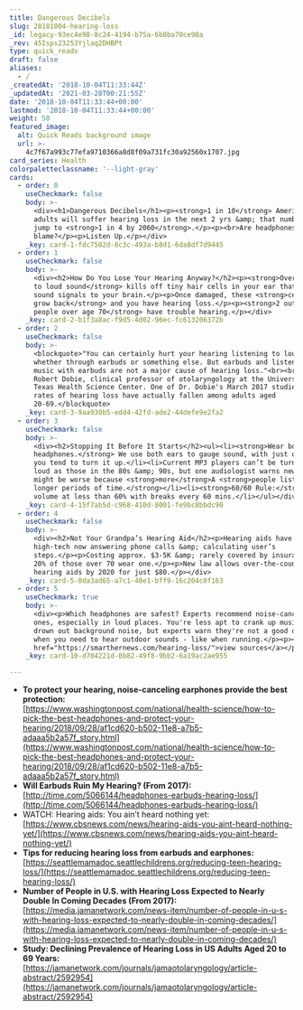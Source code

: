 ```yaml
---
title: Dangerous Decibels
slug: 20181004-hearing-loss
_id: legacy-93ec4e98-8c24-4194-b75a-6b8ba70ce98a
_rev: 45Isps23253Yjlaq2DHBPt
type: quick_reads
draft: false
aliases:
  - /
_createdAt: '2018-10-04T11:33:44Z'
_updatedAt: '2021-03-28T00:21:55Z'
date: '2018-10-04T11:33:44+00:00'
lastmod: '2018-10-04T11:33:44+00:00'
weight: 50
featured_image:
  alt: Quick Reads background image
  url: >-
    4c7f67a993c77efa9710366a8d8f09a731fc30a92560x1707.jpg
card_series: Health
colorpaletteclassname: '--light-gray'
cards:
  - order: 0
    useCheckmark: false
    body: >-
      <div><h1>Dangerous Decibels</h1><p><strong>1 in 10</strong> American
      adults will suffer hearing loss in the next 2 yrs &amp; that numberA will
      jump to <strong>1 in 4 by 2060</strong>.</p><p><br>Are headphones to
      blame?</p><p>Listen Up.</p></div>
    _key: card-1-fdc7502d-8c3c-493a-b8d1-6da8df7d9445
  - order: 1
    useCheckmark: false
    body: >-
      <div><h2>How Do You Lose Your Hearing Anyway?</h2><p><strong>Overexposure
      to loud sound</strong> kills off tiny hair cells in your ear that transmit
      sound signals to your brain.</p><p>Once damaged, these <strong>cells don’t
      grow back</strong> and you have hearing loss.</p><p><strong>2 out of 3
      people over age 70</strong> have trouble hearing.</p></div>
    _key: card-2-b1f3a8ac-f9d5-4d02-96ec-fc613206372b
  - order: 2
    useCheckmark: false
    body: >-
      <blockquote>"You can certainly hurt your hearing listening to loud music,
      whether through earbuds or something else. But earbuds and listening to
      music with earbuds are not a major cause of hearing loss."<br><br><br>Dr.
      Robert Dobie, clinical professor of otolaryngology at the University of
      Texas Health Science Center. One of Dr. Dobie's March 2017 studies found
      rates of hearing loss have actually fallen among adults aged
      20-69.</blockquote>
    _key: card-3-9aa930b5-edd4-42fd-ade2-44defe9e2fa2
  - order: 3
    useCheckmark: false
    body: >-
      <div><h2>Stopping It Before It Starts</h2><ul><li><strong>Wear both
      headphones.</strong> We use both ears to gauge sound, with just one in,
      you tend to turn it up.</li><li>Current MP3 players can’t be turned as
      loud as those in the 80s &amp; 90s, but one audiologist warns newer ones
      might be worse because <strong>more</strong>A <strong>people listen for
      longer periods of time.</strong></li><li><strong>60/60 Rule:</strong>A
      volume at less than 60% with breaks every 60 mins.</li></ul></div>
    _key: card-4-15f7ab5d-c968-410d-8001-fe9bc8bbdc90
  - order: 4
    useCheckmark: false
    body: >-
      <div><h2>Not Your Grandpa’s Hearing Aid</h2><p>Hearing aids have gone
      high-tech now answering phone calls &amp; calculating user’s
      steps.</p><p>Costing approx. $3-5K &amp; rarely covered by insurance, only
      20% of those over 70 wear one.</p><p>New law allows over-the-counter
      hearing aids by 2020 for just $80.</p></div>
    _key: card-5-0da3ad65-a7c1-48e1-bff9-16c204c0f163
  - order: 5
    useCheckmark: true
    body: >-
      <div><p>Which headphones are safest? Experts recommend noise-canceling
      ones, especially in loud places. You're less apt to crank up music to
      drown out background noise, but experts warn they're not a good option
      when you need to hear outdoor sounds - like when running.</p><p><a
      href="https://smarthernews.com/hearing-loss/">view sources</a></p></div>
    _key: card-10-d704221d-0b82-49f8-9bb2-6a19ac2ae955

---
```

* **To protect your hearing, noise-canceling earphones provide the best protection:**  
[https://www.washingtonpost.com/national/health-science/how-to-pick-the-best-headphones-and-protect-your-hearing/2018/09/28/af1cd620-b502-11e8-a7b5-adaaa5b2a57f_story.html](https://www.washingtonpost.com/national/health-science/how-to-pick-the-best-headphones-and-protect-your-hearing/2018/09/28/af1cd620-b502-11e8-a7b5-adaaa5b2a57f_story.html)
* **Will Earbuds Ruin My Hearing? (From 2017):**  
[http://time.com/5066144/headphones-earbuds-hearing-loss/](http://time.com/5066144/headphones-earbuds-hearing-loss/)
* WATCH: Hearing aids: You ain’t heard nothing yet:  
[https://www.cbsnews.com/news/hearing-aids-you-aint-heard-nothing-yet/](https://www.cbsnews.com/news/hearing-aids-you-aint-heard-nothing-yet/)
* **Tips for reducing hearing loss from earbuds and earphones:**  
[https://seattlemamadoc.seattlechildrens.org/reducing-teen-hearing-loss/](https://seattlemamadoc.seattlechildrens.org/reducing-teen-hearing-loss/)
* **Number of People in U.S. with Hearing Loss Expected to Nearly Double In Coming Decades (From 2017):**  
[https://media.jamanetwork.com/news-item/number-of-people-in-u-s-with-hearing-loss-expected-to-nearly-double-in-coming-decades/](https://media.jamanetwork.com/news-item/number-of-people-in-u-s-with-hearing-loss-expected-to-nearly-double-in-coming-decades/)
* **Study: Declining Prevalence of Hearing Loss in US Adults Aged 20 to 69 Years:**  
[https://jamanetwork.com/journals/jamaotolaryngology/article-abstract/2592954](https://jamanetwork.com/journals/jamaotolaryngology/article-abstract/2592954)